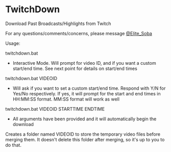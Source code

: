 # TwitchDown
Download Past Broadcasts/Highlights from Twitch

For any questions/comments/concerns, please message [@Elite_Soba](http://twitter.com/Elite_Soba)

Usage:

twitchdown.bat
- Interactive Mode. Will prompt for video ID, and if you want a custom start/end time. See next point for details on start/end times

twitchdown.bat VIDEOID
- Will ask if you want to set a custom start/end time. Respond with Y/N for Yes/No respectively. If yes, it will prompt for the start and end times in HH:MM:SS format. MM:SS format will work as well

twitchdown.bat VIDEOID STARTTIME ENDTIME
- All arguments have been provided and it will automatically begin the download

Creates a folder named VIDEOID to store the temporary video files before merging them. It doesn't delete this folder after merging, so it's up to you to do that.
